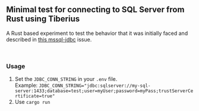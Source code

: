 ## Minimal test for connecting to SQL Server from Rust using Tiberius

A Rust based experiment to test the behavior that it was initially faced and described in [this mssql-jdbc](https://github.com/microsoft/mssql-jdbc/issues/2510) issue.

<br/>

### Usage

1. Set the `JDBC_CONN_STRING` in your `.env` file.<br/>
   Example: `JDBC_CONN_STRING="jdbc:sqlserver://my-sql-server:1433;database=test;user=myUser;password=myPass;trustServerCertificate=true"`
1. Use `cargo run`
